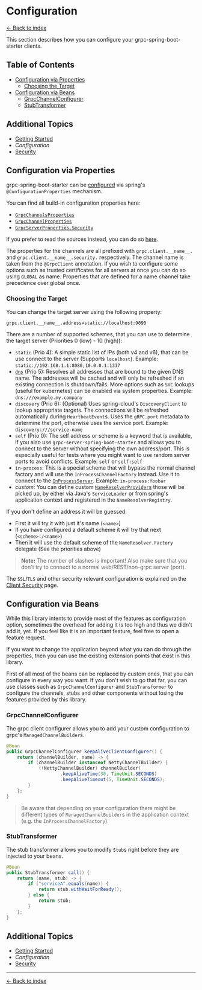 # Configuration

[<- Back to index](../index)

This section describes how you can configure your grpc-spring-boot-starter clients.

## Table of Contents <!-- omit in toc -->

- [Configuration via Properties](#configuration-via-properties)
  - [Choosing the Target](#choosing-the-target)
- [Configuration via Beans](#configuration-via-beans)
  - [GrpcChannelConfigurer](#grpcchannelconfigurer)
  - [StubTransformer](#stubtransformer)

## Additional Topics <!-- omit in toc -->

- [Getting Started](getting-started)
- *Configuration*
- [Security](security)

## Configuration via Properties

grpc-spring-boot-starter can be
[configured](https://docs.spring.io/spring-boot/docs/current/reference/html/boot-features-external-config.html) via
spring's `@ConfigurationProperties` mechanism.

You can find all build-in configuration properties here:

- [`GrpcChannelsProperties`](https://javadoc.io/page/net.devh/grpc-client-spring-boot-autoconfigure/latest/net/devh/boot/grpc/client/config/GrpcChannelsProperties.html)
- [`GrpcChannelProperties`](https://javadoc.io/page/net.devh/grpc-client-spring-boot-autoconfigure/latest/net/devh/boot/grpc/client/config/GrpcChannelProperties.html)
- [`GrpcServerProperties.Security`](https://static.javadoc.io/net.devh/grpc-client-spring-boot-autoconfigure/latest/net/devh/boot/grpc/client/config/GrpcChannelProperties.Security.html)

If you prefer to read the sources instead, you can do so
[here](https://github.com/yidongnan/grpc-spring-boot-starter/blob/master/grpc-client-spring-boot-autoconfigure/src/main/java/net/devh/boot/grpc/client/config/GrpcChannelProperties.java#L58).

The properties for the channels are all prefixed with `grpc.client.__name__.` and `grpc.client.__name__.security.`
respectively. The channel name is taken from the `@GrpcClient` annotation. If you wish to configure some options such as
trusted certificates for all servers at once you can do so using `GLOBAL` as name. Properties that are defined for a
name channel take precedence over global once.

### Choosing the Target

You can change the target server using the following property:

````properties
grpc.client.__name__.address=static://localhost:9090
````

There are a number of supported schemes, that you can use to determine the target server (Priorities 0 (low) - 10
(high)):

- `static` (Prio 4):
  A simple static list of IPs (both v4 and v6), that can be use connect to the server (Supports `localhost`).
  Example: `static://192.168.1.1:8080,10.0.0.1:1337`
- [`dns`](https://github.com/grpc/grpc-java/blob/master/core/src/main/java/io/grpc/internal/DnsNameResolver.java#L66) (Prio 5):
  Resolves all addresses that are bound to the given DNS name. The addresses will be cached and will only be refreshed
  if an existing connection is shutdown/fails. More options such as `SVC` lookups (useful for kubernetes) can be enabled
  via system properties.
  Example: `dns:///example.my.company`
- `discovery` (Prio 6):
  (Optional) Uses spring-cloud's `DiscoveryClient` to lookup appropriate targets. The connections will be refreshed
  automatically during `HeartbeatEvent`s. Uses the `gRPC.port` metadata to determine the port, otherwise uses the
  service port.
  Example: `discovery:///service-name`
- `self` (Prio 0):
  The self address or scheme is a keyword that is available, if you also use `grpc-server-spring-boot-starter` and
  allows you to connect to the server without specifying the own address/port. This is especially useful for tests
  where you might want to use random server ports to avoid conflicts.
  Example: `self` or `self:self`
- `in-process`:
  This is a special scheme that will bypass the normal channel factory and will use the `InProcessChannelFactory`
  instead. Use it to connect to the [`InProcessServer`](../server/configuration#enabling-the-inprocessserver).
  Example: `in-process:foobar`
- *custom*:
  You can define custom
  [`NameResolverProvider`s](https://javadoc.io/page/io.grpc/grpc-all/latest/io/grpc/NameResolverProvider.html) those
  will be picked up, by either via Java's `ServiceLoader` or from spring's application context and registered in
  the `NameResolverRegistry`.

If you don't define an address it will be guessed:

- First it will try it with just it's name (`<name>`)
- If you have configured a default scheme it will try that next (`<scheme>:/<name>`)
- Then it will use the default scheme of the `NameResolver.Factory` delegate (See the priorities above)

> **Note:** The number of slashes is important! Also make sure that you don't try to connect to a normal
> web/REST/non-grpc server (port).

The `SSL`/`TLS` and other security relevant configuration is explained on the [Client Security](security) page.

## Configuration via Beans

While this library intents to provide most of the features as configuration option, sometimes the overhead for adding it
is too high and thus we didn't add it, yet. If you feel like it is an important feature, feel free to open a feature
request.

If you want to change the application beyond what you can do through the properties, then you can use the existing
extension points that exist in this library.

First of all most of the beans can be replaced by custom ones, that you can configure in every way you want.
If you don't wish to go that far, you can use classes such as `GrpcChannelConfigurer` and `StubTransformer` to configure
the channels, stubs and other components without losing the features provided by this library.

### GrpcChannelConfigurer

The grpc client configurer allows you to add your custom configuration to grpc's `ManagedChannelBuilder`s.

````java
@Bean
public GrpcChannelConfigurer keepAliveClientConfigurer() {
    return (channelBuilder, name) -> {
        if (channelBuilder instanceof NettyChannelBuilder) {
            ((NettyChannelBuilder) channelBuilder)
                    .keepAliveTime(30, TimeUnit.SECONDS)
                    .keepAliveTimeout(5, TimeUnit.SECONDS);
        }
    };
}
````

> Be aware that depending on your configuration there might be different types of `ManagedChannelBuilder`s in the
> application context (e.g. the `InProcessChannelFactory`).

### StubTransformer

The stub transformer allows you to modify `Stub`s right before they are injected to your beans.

````java
@Bean
public StubTransformer call() {
    return (name, stub) -> {
        if ("serviceA".equals(name)) {
            return stub.withWaitForReady();
        } else {
            return stub;
        }
    };
}
````

## Additional Topics <!-- omit in toc -->

- [Getting Started](getting-started)
- *Configuration*
- [Security](security)

----------

[<- Back to index](../index)
